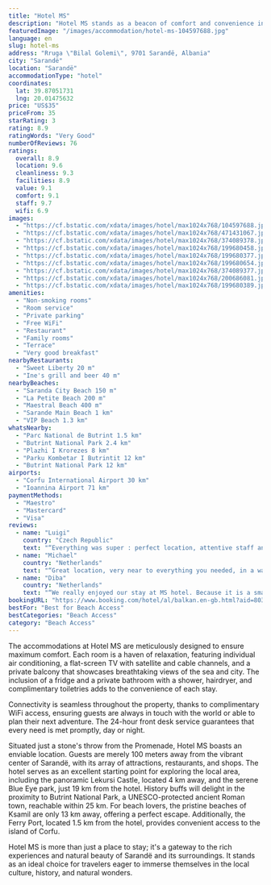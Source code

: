 ```yaml
---
title: "Hotel MS"
description: "Hotel MS stands as a beacon of comfort and convenience in the heart of Sarandë, offering guests an exceptional stay with its stunning sea views and easy beach access."
featuredImage: "/images/accommodation/hotel-ms-104597688.jpg"
language: en
slug: hotel-ms
address: "Rruga \"Bilal Golemi\", 9701 Sarandë, Albania"
city: "Sarandë"
location: "Sarandë"
accommodationType: "hotel"
coordinates:
  lat: 39.87051731
  lng: 20.01475632
price: "US$35"
priceFrom: 35
starRating: 3
rating: 8.9
ratingWords: "Very Good"
numberOfReviews: 76
ratings:
  overall: 8.9
  location: 9.6
  cleanliness: 9.3
  facilities: 8.9
  value: 9.1
  comfort: 9.1
  staff: 9.7
  wifi: 6.9
images:
  - "https://cf.bstatic.com/xdata/images/hotel/max1024x768/104597688.jpg?k=b9d2b44ed8a14a0ad1fba4cb9b3aeb8b1adc87f71592d166698daab161f2e8b7&o=&hp=1"
  - "https://cf.bstatic.com/xdata/images/hotel/max1024x768/471431067.jpg?k=2dddc22c14268e1956656a0887f929bf6255c91588d3f3d7a765cbbbf03c66fb&o=&hp=1"
  - "https://cf.bstatic.com/xdata/images/hotel/max1024x768/374089378.jpg?k=0843d088bce6959a250d5c22bfb61b4cbfe039d8f9c47e467bb23138451cca8d&o=&hp=1"
  - "https://cf.bstatic.com/xdata/images/hotel/max1024x768/199680458.jpg?k=fa14b3aba0155238813700dba877b4d805c4e5b8caa09624ab9da3cbe8b99786&o=&hp=1"
  - "https://cf.bstatic.com/xdata/images/hotel/max1024x768/199680377.jpg?k=2658a486becca96988538e990f4eff2cc5c8277654583f6e118bb925a4fef95c&o=&hp=1"
  - "https://cf.bstatic.com/xdata/images/hotel/max1024x768/199680654.jpg?k=df120a868e5878e3d2a00b43bb7e8d3becebad37226bdeac50f598b4c05d8b65&o=&hp=1"
  - "https://cf.bstatic.com/xdata/images/hotel/max1024x768/374089377.jpg?k=699288f9f518870d3d428c4c99057843baa482bbddec44ac6000de5b483de1df&o=&hp=1"
  - "https://cf.bstatic.com/xdata/images/hotel/max1024x768/200686081.jpg?k=bfbf61f721e377bbe86500eb00b2b724897d02812dc8c725f2676567d7731efa&o=&hp=1"
  - "https://cf.bstatic.com/xdata/images/hotel/max1024x768/199680389.jpg?k=2188580d7da884f4db4c2a6e0b74403379b38879bd8793678029b75c5d54e772&o=&hp=1"
amenities:
  - "Non-smoking rooms"
  - "Room service"
  - "Private parking"
  - "Free WiFi"
  - "Restaurant"
  - "Family rooms"
  - "Terrace"
  - "Very good breakfast"
nearbyRestaurants:
  - "Sweet Liberty 20 m"
  - "Ine's grill and beer 40 m"
nearbyBeaches:
  - "Saranda City Beach 150 m"
  - "La Petite Beach 200 m"
  - "Maestral Beach 400 m"
  - "Sarande Main Beach 1 km"
  - "VIP Beach 1.3 km"
whatsNearby:
  - "Parc National de Butrint 1.5 km"
  - "Butrint National Park 2.4 km"
  - "Plazhi I Krorezes 8 km"
  - "Parku Kombetar I Butrintit 12 km"
  - "Butrint National Park 12 km"
airports:
  - "Corfu International Airport 30 km"
  - "Ioannina Airport 71 km"
paymentMethods:
  - "Maestro"
  - "Mastercard"
  - "Visa"
reviews:
  - name: "Luigi"
    country: "Czech Republic"
    text: "“Everything was super : perfect location, attentive staff and delicious breakfast. And not to forget the view from the balcony. I suggest this place and would definitely consider revisiting if I return to Saranda.”"
  - name: "Michael"
    country: "Netherlands"
    text: "“Great location, very near to everything you needed, in a walking distance. Each one of the staff was helpful and always with a greeting smile. Wide variety of buffet breakfast.”"
  - name: "Diba"
    country: "Netherlands"
    text: "“We really enjoyed our stay at MS hotel. Because it is a small hotel it feels very personal and the owners do everything to make you have a good stay. The beds felt very soft, for us there was almost no noise at night. You stay just across the...”"
bookingURL: "https://www.booking.com/hotel/al/balkan.en-gb.html?aid=8035640"
bestFor: "Best for Beach Access"
bestCategories: "Beach Access"
category: "Beach Access"
---
```


The accommodations at Hotel MS are meticulously designed to ensure maximum comfort. Each room is a haven of relaxation, featuring individual air conditioning, a flat-screen TV with satellite and cable channels, and a private balcony that showcases breathtaking views of the sea and city. The inclusion of a fridge and a private bathroom with a shower, hairdryer, and complimentary toiletries adds to the convenience of each stay.

Connectivity is seamless throughout the property, thanks to complimentary WiFi access, ensuring guests are always in touch with the world or able to plan their next adventure. The 24-hour front desk service guarantees that every need is met promptly, day or night.

Situated just a stone's throw from the Promenade, Hotel MS boasts an enviable location. Guests are merely 100 meters away from the vibrant center of Sarandë, with its array of attractions, restaurants, and shops. The hotel serves as an excellent starting point for exploring the local area, including the panoramic Lekursi Castle, located 4 km away, and the serene Blue Eye park, just 19 km from the hotel. History buffs will delight in the proximity to Butrint National Park, a UNESCO-protected ancient Roman town, reachable within 25 km. For beach lovers, the pristine beaches of Ksamil are only 13 km away, offering a perfect escape. Additionally, the Ferry Port, located 1.5 km from the hotel, provides convenient access to the island of Corfu.

Hotel MS is more than just a place to stay; it's a gateway to the rich experiences and natural beauty of Sarandë and its surroundings. It stands as an ideal choice for travelers eager to immerse themselves in the local culture, history, and natural wonders.